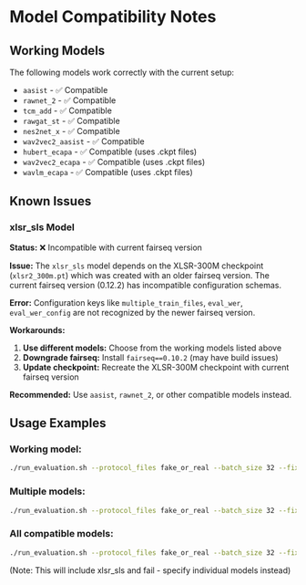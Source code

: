 # Model Compatibility Notes

## Working Models
The following models work correctly with the current setup:
- `aasist` - ✅ Compatible 
- `rawnet_2` - ✅ Compatible
- `tcm_add` - ✅ Compatible  
- `rawgat_st` - ✅ Compatible
- `nes2net_x` - ✅ Compatible
- `wav2vec2_aasist` - ✅ Compatible
- `hubert_ecapa` - ✅ Compatible (uses .ckpt files)
- `wav2vec2_ecapa` - ✅ Compatible (uses .ckpt files)
- `wavlm_ecapa` - ✅ Compatible (uses .ckpt files)

## Known Issues

### xlsr_sls Model
**Status:** ❌ Incompatible with current fairseq version

**Issue:** The `xlsr_sls` model depends on the XLSR-300M checkpoint (`xlsr2_300m.pt`) which was created with an older fairseq version. The current fairseq version (0.12.2) has incompatible configuration schemas.

**Error:** Configuration keys like `multiple_train_files`, `eval_wer`, `eval_wer_config` are not recognized by the newer fairseq version.

**Workarounds:**
1. **Use different models:** Choose from the working models listed above
2. **Downgrade fairseq:** Install `fairseq==0.10.2` (may have build issues)
3. **Update checkpoint:** Recreate the XLSR-300M checkpoint with current fairseq version

**Recommended:** Use `aasist`, `rawnet_2`, or other compatible models instead.

## Usage Examples

### Working model:
```bash
./run_evaluation.sh --protocol_files fake_or_real --batch_size 32 --fix_length --device cpu --models aasist
```

### Multiple models:
```bash
./run_evaluation.sh --protocol_files fake_or_real --batch_size 32 --fix_length --device cpu --models aasist rawnet_2 tcm_add
```

### All compatible models:
```bash
./run_evaluation.sh --protocol_files fake_or_real --batch_size 32 --fix_length --device cpu --models all
```
(Note: This will include xlsr_sls and fail - specify individual models instead)